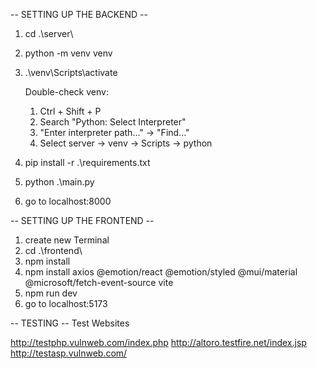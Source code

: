 -- SETTING UP THE BACKEND --

1. cd .\server\
2. python -m venv venv
3. .\venv\Scripts\activate

   Double-check venv:

   1. Ctrl + Shift + P
   2. Search "Python: Select Interpreter"
   3. "Enter interpreter path..." -> "Find..."
   4. Select server -> venv -> Scripts -> python

4. pip install -r .\requirements.txt
5. python .\main.py
6. go to localhost:8000

-- SETTING UP THE FRONTEND --

1. create new Terminal
2. cd .\frontend\
3. npm install
4. npm install axios @emotion/react @emotion/styled @mui/material @microsoft/fetch-event-source vite
5. npm run dev
6. go to localhost:5173

-- TESTING --
Test Websites

http://testphp.vulnweb.com/index.php
http://altoro.testfire.net/index.jsp
http://testasp.vulnweb.com/
